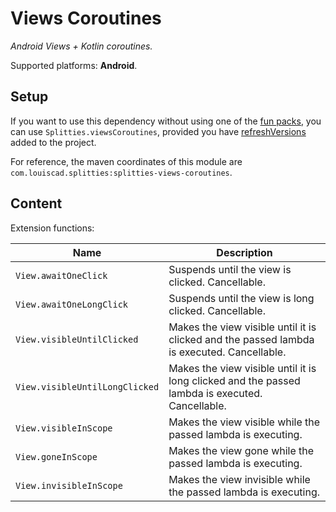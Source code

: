 # Views Coroutines

*Android Views + Kotlin coroutines.*

Supported platforms: **Android**.

## Setup

If you want to use this dependency without using one of the [fun packs](../../README.md#download),
you can use `Splitties.viewsCoroutines`, provided you have [refreshVersions](https://github.com/jmfayard/refreshVersions) added to the project.

For reference, the maven coordinates of this module are `com.louiscad.splitties:splitties-views-coroutines`.

## Content

Extension functions:

| **Name** | **Description**
| -------- | ---------------
| `View.awaitOneClick` | Suspends until the view is clicked. Cancellable.
| `View.awaitOneLongClick` | Suspends until the view is long clicked. Cancellable.
| `View.visibleUntilClicked` | Makes the view visible until it is clicked and the passed lambda is executed. Cancellable.
| `View.visibleUntilLongClicked` | Makes the view visible until it is long clicked and the passed lambda is executed. Cancellable.
| `View.visibleInScope` | Makes the view visible while the passed lambda is executing.
| `View.goneInScope` | Makes the view gone while the passed lambda is executing.
| `View.invisibleInScope` | Makes the view invisible while the passed lambda is executing.
